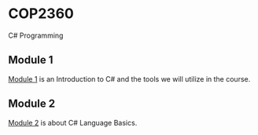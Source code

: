 # COP2360
C# Programming

## Module 1
[Module 1](./Module_1/README.md) is an Introduction to C# and the tools we will utilize in the course.

## Module 2
[Module 2](./Module_2/README.md) is about C# Language Basics.

